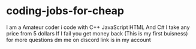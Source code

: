 # coding-jobs-for-cheap
I am a Amateur coder
i code with 
C++ 
JavaScript
HTML
And C#
I take any price from 5 dollars
If I fail you get money back
(This is my first buisness) 
for more questions dm me on discord link is in my account
